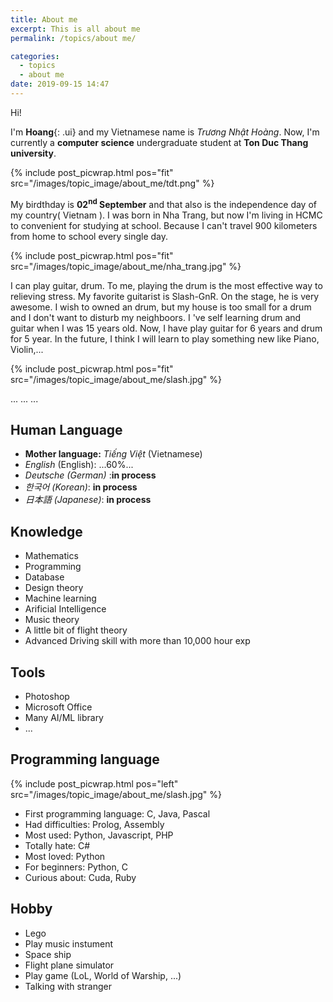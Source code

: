```yaml
---
title: About me
excerpt: This is all about me
permalink: /topics/about me/

categories:
  - topics
  - about me
date: 2019-09-15 14:47
---
```


Hi!

I'm **Hoang**{: .ui} and my Vietnamese name is *Trương Nhật Hoàng*.
Now, I'm currently a **computer science** undergraduate student at **Ton Duc Thang university**.

{% include post_picwrap.html pos="fit" src="/images/topic_image/about_me/tdt.png" %}

My birdthday is **02<sup>nd</sup> September** and that also is the independence day of my country( Vietnam ).
I was born in Nha Trang, but now I'm living in HCMC to convenient for studying at school. Because I can't travel 900 kilometers from home to school every single day.

{% include post_picwrap.html pos="fit" src="/images/topic_image/about_me/nha_trang.jpg" %}

I can play guitar, drum. To me, playing the drum is the most effective way to relieving stress. My favorite guitarist is Slash-GnR. On the stage, he is very awesome. I wish to owned an drum, but my house is too small for a drum and I don't want to disturb my neighboors. I 've self learning drum and guitar when I was 15 years old. Now, I have play guitar for 6 years and drum for 5 year. In the future, I think I will learn to play something new like Piano, Violin,...

{% include post_picwrap.html pos="fit" src="/images/topic_image/about_me/slash.jpg" %}

...
...
...

## Human Language

* **Mother language:** *Tiếng Việt* (Vietnamese)
* *English* (English): ...60%...
* *Deutsche (German)* :**in process**
* *한국어 (Korean)*: **in process**
* *日本語 (Japanese)*: **in process**

## Knowledge 

* Mathematics 
* Programming
* Database
* Design theory
* Machine learning
* Arificial Intelligence 
* Music theory
* A little bit of flight theory
* Advanced Driving skill with more than 10,000 hour exp

## Tools

* Photoshop
* Microsoft Office
* Many AI/ML library
* ...
## Programming language

{% include post_picwrap.html pos="left" src="/images/topic_image/about_me/slash.jpg" %}

* First programming language: C, Java, Pascal
* Had difficulties: Prolog, Assembly
* Most used: Python, Javascript, PHP
* Totally hate: C#
* Most loved: Python
* For beginners: Python, C
* Curious about: Cuda, Ruby


## Hobby

* Lego
* Play music instument
* Space ship
* Flight plane simulator
* Play game (LoL, World of Warship, ...)
* Talking with stranger

